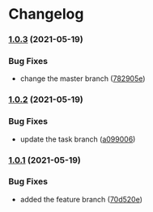 # Changelog


### [1.0.3](https://www.github.com/goutamp/sample3/compare/v1.0.2...v1.0.3) (2021-05-19)


### Bug Fixes

* change the master branch ([782905e](https://www.github.com/goutamp/sample3/commit/782905e5451a4938da52f25579cfe5b150ecd934))

### [1.0.2](https://www.github.com/goutamp/sample3/compare/v1.0.1...v1.0.2) (2021-05-19)


### Bug Fixes

* update the task branch ([a099006](https://www.github.com/goutamp/sample3/commit/a099006516c2e6f6c1799c7793026d027614b207))

### [1.0.1](https://www.github.com/goutamp/sample3/compare/v1.0.0...v1.0.1) (2021-05-19)


### Bug Fixes

* added the feature branch ([70d520e](https://www.github.com/goutamp/sample3/commit/70d520ed349ed8472dcb8dcbc5d13e695af68e2b))

